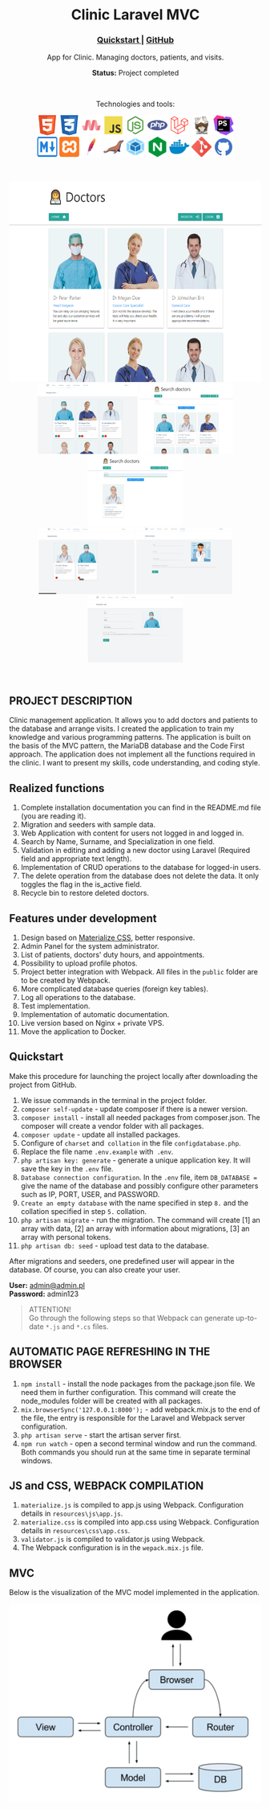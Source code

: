 <div align="center">
    <h1>Clinic Laravel MVC</h1>
    <h3>
        <a href="#quickstart">
            Quickstart
        </a>
        <span> | </span>
        <a href="https://github.com/chrisonoo/ClinicLaravelMVC">
            GitHub
        </a>
    </h3>
    <p>App for Clinic. Managing doctors, patients, and visits.</p>
    <p><b>Status:</b> Project completed</p>
    <br>
    <p>Technologies and tools:</p>
    <p>
        <img src="docs/img/html5.svg" width="40" height="40" alt="html"/>
        <img src="docs/img/css3.svg" width="40" height="40" alt="css"/>
        <img src="docs/img/materialize.svg" width="40" height="40" alt="materialize"/>
        <img src="docs/img/js.svg" width="40" height="40" alt="javascript"/>
        <img src="docs/img/node.svg" width="40" height="40" alt="node"/>
        <img src="docs/img/php.svg" width="40" height="40" alt="php"/>
        <img src="docs/img/laravel.svg" width="40" height="40" alt="laravel"/>
        <img src="docs/img/composer.svg" width="40" height="40" alt="composer"/>
        <img src="docs/img/phpstorm.svg" width="40" height="40" alt="phpstorm"/>
        <br>
        <img src="docs/img/md.svg" width="40" height="40" alt="markdown"/>
        <img src="docs/img/xampp.svg" width="40" height="40" alt="xampp"/>
        <img src="docs/img/apache.svg" width="40" height="40" alt="apache"/>
        <img src="docs/img/mariadb.svg" width="40" height="40" alt="mariadb"/>
        <img src="docs/img/webpack.svg" width="40" height="40" alt="webpack"/>
        <img src="docs/img/nginx.svg" width="40" height="40" alt="nginx"/>
        <img src="docs/img/docker.svg" width="40" height="40" alt="docker"/>
        <img src="docs/img/git.svg" width="40" height="40" alt="git"/>
        <img src="docs/img/github.svg" width="40" height="40" alt="github"/>
    </p>
    <br>
    <p>
        <img src="docs/img/app-doctors.png" height="400" alt="app-doctors"/>
        <br>
        <img src="docs/img/app-manage-doctors.png" height="140" alt="app-manage-doctors"/>
        <img src="docs/img/app-search-doctors-1.png" height="140" alt="app-search-doctors-1"/>
        <img src="docs/img/app-search-doctors-2.png" height="140" alt="app-search-doctors-2"/>
        <br>
        <img src="docs/img/app-deleted-doctors.png" height="133" alt="app-deleted-doctors"/>
        <img src="docs/img/app-add-new-doctor.png" height="133" alt="markdown"/>
        <img src="docs/img/app-edit-doctors-data.png" height="133" alt="pp-edit-doctors-data.png"/>
    </p>
</div>
<br>

## PROJECT DESCRIPTION

Clinic management application. It allows you to add doctors and patients to the database and arrange visits. I created the application to train my knowledge and various programming patterns. The application is built on the basis of the MVC pattern, the MariaDB database and the Code First approach. The application does not implement all the functions required in the clinic. I want to present my skills, code understanding, and coding style.

## Realized functions

1. Complete installation documentation you can find in the README.md file (you are reading it).
2. Migration and seeders with sample data.
3. Web Application with content for users not logged in and logged in.
4. Search by Name, Surname, and Specialization in one field.
5. Validation in editing and adding a new doctor using Laravel (Required field and appropriate text length).
6. Implementation of CRUD operations to the database for logged-in users.
7. The delete operation from the database does not delete the data. It only toggles the flag in the is_active field.
8. Recycle bin to restore deleted doctors.

## Features under development

1. Design based on [Materialize CSS](https://materializecss.com), better responsive.
2. Admin Panel for the system administrator.
3. List of patients, doctors' duty hours, and appointments.
4. Possibility to upload profile photos.
5. Project better integration with Webpack. All files in the `public` folder are to be created by Webpack.
6. More complicated database queries (foreign key tables).
7. Log all operations to the database.
8. Test implementation.
9. Implementation of automatic documentation.
10. Live version based on Nginx + private VPS.
11. Move the application to Docker.

## Quickstart

Make this procedure for launching the project locally after downloading the project from GitHub.

1. We issue commands in the terminal in the project folder.
2. `composer self-update` - update composer if there is a newer version.
3. `composer install` - install all needed packages from composer.json. The composer will create a vendor folder with all packages.
4. `composer update` - update all installed packages.
5. Configure of `charset` and` collation` in the file `configdatabase.php`.
6. Replace the file name `.env.example` with` .env`.
7. `php artisan key: generate` - generate a unique application key. It will save the key in the `.env` file.
8. `Database connection configuration`. In the `.env` file, item `DB_DATABASE = `give the name of the database and possibly configure other parameters such as IP, PORT, USER, and PASSWORD.
9. `Create an empty database` with the name specified in step `8.` and the collation specified in step `5.` collation.
10. `php artisan migrate` - run the migration. The command will create [1] an array with data, [2] an array with information about migrations, [3] an array with personal tokens.
11. `php artisan db: seed` - upload test data to the database.

After migrations and seeders, one predefined user will appear in the database. Of course, you can also create your user. 

**User:** admin@admin.pl  
**Password:** admin123

> ATTENTION!  
> Go through the following steps so that Webpack can generate up-to-date `*.js` and `*.cs` files.


## AUTOMATIC PAGE REFRESHING IN THE BROWSER

1. `npm install` - install the node packages from the package.json file. We need them in further configuration. This command will create the node_modules folder will be created with all packages.
2. `mix.browserSync('127.0.0.1:8000');` - add webpack.mix.js to the end of the file, the entry is responsible for the Laravel and Webpack server configuration.
3. `php artisan serve` - start the artisan server first.
4. `npm run watch` - open a second terminal window and run the command. Both commands you should run at the same time in separate terminal windows.

## JS and CSS, WEBPACK COMPILATION

1. `materialize.js` is compiled to app.js using Webpack. Configuration details in `resources\js\app.js`.
2. `materialize.css` is compiled into app.css using Webpack. Configuration details in `resources\css\app.css`.
3. `validator.js` is compiled to validator.js using Webpack.
4. The Webpack configuration is in the `wepack.mix.js` file.

## MVC

Below is the visualization of the MVC model implemented in the application.

<div align="center">
    <img src="docs/img/mvc.png" alt="mvc"/>
</div>
